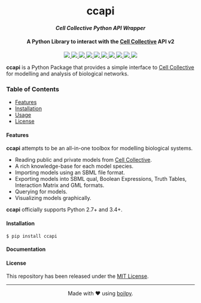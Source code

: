 <div align="center">
    <h1>
      ccapi
    </h1>
    <h4><i>Cell Collective Python API Wrapper</i></h4>
    <h4>
      A Python Library to interact with the 
      <a href="https://cellcollective.org">Cell Collective</a> API v2
    </h4>
</div>

<p align="center">
    <a href="https://travis-ci.org/achillesrasquinha/ccapi">
        <img src="https://img.shields.io/travis/achillesrasquinha/ccapi.svg?style=flat-square">
    </a>
    <a href="https://ci.appveyor.com/project/achillesrasquinha/ccapi">
        <img src="https://img.shields.io/appveyor/ci/achillesrasquinha/ccapi.svg?style=flat-square&logo=appveyor">
    </a>
    <a href="https://coveralls.io/github/achillesrasquinha/ccapi">
        <img src="https://img.shields.io/coveralls/github/achillesrasquinha/ccapi.svg?style=flat-square">
    </a>
    <a href="https://pypi.org/project/ccapi/">
		<img src="https://img.shields.io/pypi/v/ccapi.svg?style=flat-square">
	</a>
    <a href="https://pypi.org/project/ccapi/">
		<img src="https://img.shields.io/pypi/l/ccapi.svg?style=flat-square">
	</a>
    <a href="https://pypi.org/project/ccapi/">
		<img src="https://img.shields.io/pypi/pyversions/ccapi.svg?style=flat-square">
	</a>
    <a href="https://hub.docker.com/r/achillesrasquinha/ccapi">
		<img src="https://img.shields.io/docker/build/achillesrasquinha/ccapi.svg?style=flat-square&logo=docker">
	</a>
    <a href="https://git.io/boilpy">
      <img src="https://img.shields.io/badge/made%20with-boilpy-red.svg?style=flat-square">
    </a>
	<a href="https://saythanks.io/to/achillesrasquinha">
		<img src="https://img.shields.io/badge/Say%20Thanks-🦉-1EAEDB.svg?style=flat-square">
	</a>
	<a href="https://paypal.me/achillesrasquinha">
		<img src="https://img.shields.io/badge/donate-💵-f44336.svg?style=flat-square">
	</a>
</p>

**ccapi** is a Python Package that provides a simple interface to 
[Cell Collective](https://cellcollective.org) for modelling and analysis of 
biological networks.

### Table of Contents
* [Features](#Features)
* [Installation](#installation)
* [Usage](#usage)
* [License](#license)

#### Features

**ccapi** attempts to be an all-in-one toolbox for modelling biological systems.

* Reading public and private models from [Cell Collective](https://cellcollective.org).
* A rich knowledge-base for each model species.
* Importing models using an SBML file format.
* Exporting models into SBML qual, Boolean Expressions, Truth Tables, Interaction Matrix and GML formats.
* Querying for models.
* Visualizing models graphically.

**ccapi** officially supports Python 2.7+ and 3.4+.

#### Installation

```shell
$ pip install ccapi
```

#### Documentation


#### License

This repository has been released under the [MIT License](LICENSE).

---

<div align="center">
  Made with ❤️ using <a href="https://git.io/boilpy">boilpy</a>.
</div>